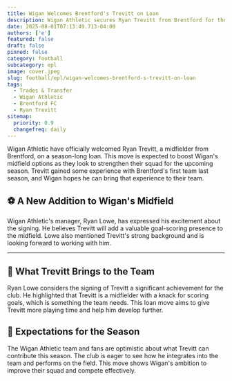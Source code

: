 ```yaml
---
title: Wigan Welcomes Brentford's Trevitt on Loan
description: Wigan Athletic secures Ryan Trevitt from Brentford for the season.
date: 2025-08-01T07:13:49.713-04:00
authors: ['e']
featured: false
draft: false
pinned: false
category: football
subcategory: epl
image: cover.jpeg
slug: football/epl/wigan-welcomes-brentford-s-trevitt-on-loan
tags:
  - Trades & Transfer
  - Wigan Athletic
  - Brentford FC
  - Ryan Trevitt
sitemap:
  priority: 0.9
  changefreq: daily
---
```

 Wigan Athletic have officially welcomed Ryan Trevitt, a midfielder from Brentford, on a season-long loan. This move is expected to boost Wigan's midfield options as they look to strengthen their squad for the upcoming season. Trevitt gained some experience with Brentford's first team last season, and Wigan hopes he can bring that experience to their team.

## ⚽ A New Addition to Wigan's Midfield

Wigan Athletic's manager, Ryan Lowe, has expressed his excitement about the signing. He believes Trevitt will add a valuable goal-scoring presence to the midfield. Lowe also mentioned Trevitt's strong background and is looking forward to working with him.

---

## 💪 What Trevitt Brings to the Team

Ryan Lowe considers the signing of Trevitt a significant achievement for the club. He highlighted that Trevitt is a midfielder with a knack for scoring goals, which is something the team needs. This loan move aims to give Trevitt more playing time and help him develop further.

## 🤝 Expectations for the Season

The Wigan Athletic team and fans are optimistic about what Trevitt can contribute this season. The club is eager to see how he integrates into the team and performs on the field. This move shows Wigan's ambition to improve their squad and compete effectively.